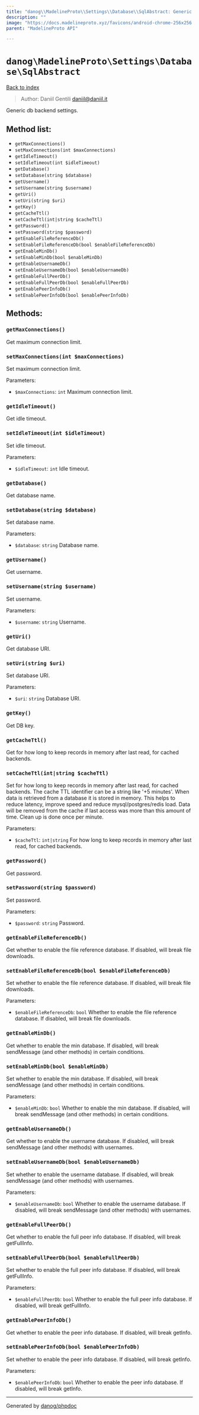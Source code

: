```yaml
---
title: "danog\\MadelineProto\\Settings\\Database\\SqlAbstract: Generic db backend settings."
description: ""
image: "https://docs.madelineproto.xyz/favicons/android-chrome-256x256.png"
parent: "MadelineProto API"

---
```

# `danog\MadelineProto\Settings\Database\SqlAbstract`
[Back to index](../../../../index.html)

> Author: Daniil Gentili <daniil@daniil.it>  
  

Generic db backend settings.  




## Method list:
* `getMaxConnections()`
* `setMaxConnections(int $maxConnections)`
* `getIdleTimeout()`
* `setIdleTimeout(int $idleTimeout)`
* `getDatabase()`
* `setDatabase(string $database)`
* `getUsername()`
* `setUsername(string $username)`
* `getUri()`
* `setUri(string $uri)`
* `getKey()`
* `getCacheTtl()`
* `setCacheTtl(int|string $cacheTtl)`
* `getPassword()`
* `setPassword(string $password)`
* `getEnableFileReferenceDb()`
* `setEnableFileReferenceDb(bool $enableFileReferenceDb)`
* `getEnableMinDb()`
* `setEnableMinDb(bool $enableMinDb)`
* `getEnableUsernameDb()`
* `setEnableUsernameDb(bool $enableUsernameDb)`
* `getEnableFullPeerDb()`
* `setEnableFullPeerDb(bool $enableFullPeerDb)`
* `getEnablePeerInfoDb()`
* `setEnablePeerInfoDb(bool $enablePeerInfoDb)`

## Methods:
### `getMaxConnections()`

Get maximum connection limit.



### `setMaxConnections(int $maxConnections)`

Set maximum connection limit.


Parameters:

* `$maxConnections`: `int` Maximum connection limit.  



### `getIdleTimeout()`

Get idle timeout.



### `setIdleTimeout(int $idleTimeout)`

Set idle timeout.


Parameters:

* `$idleTimeout`: `int` Idle timeout.  



### `getDatabase()`

Get database name.



### `setDatabase(string $database)`

Set database name.


Parameters:

* `$database`: `string` Database name.  



### `getUsername()`

Get username.



### `setUsername(string $username)`

Set username.


Parameters:

* `$username`: `string` Username.  



### `getUri()`

Get database URI.



### `setUri(string $uri)`

Set database URI.


Parameters:

* `$uri`: `string` Database URI.  



### `getKey()`

Get DB key.



### `getCacheTtl()`

Get for how long to keep records in memory after last read, for cached backends.



### `setCacheTtl(int|string $cacheTtl)`

Set for how long to keep records in memory after last read, for cached backends.
The cache TTL identifier can be a string like '+5 minutes'.
When data is retrieved from a database it is stored in memory.
This helps to reduce latency, improve speed and reduce mysql/postgres/redis load.
Data will be removed from the cache if last access was more than this amount of time.
Clean up is done once per minute.

Parameters:

* `$cacheTtl`: `int|string` For how long to keep records in memory after last read, for cached backends.  



### `getPassword()`

Get password.



### `setPassword(string $password)`

Set password.


Parameters:

* `$password`: `string` Password.  



### `getEnableFileReferenceDb()`

Get whether to enable the file reference database. If disabled, will break file downloads.



### `setEnableFileReferenceDb(bool $enableFileReferenceDb)`

Set whether to enable the file reference database. If disabled, will break file downloads.


Parameters:

* `$enableFileReferenceDb`: `bool` Whether to enable the file reference database. If disabled, will break file downloads.  



### `getEnableMinDb()`

Get whether to enable the min database. If disabled, will break sendMessage (and other methods) in certain conditions.



### `setEnableMinDb(bool $enableMinDb)`

Set whether to enable the min database. If disabled, will break sendMessage (and other methods) in certain conditions.


Parameters:

* `$enableMinDb`: `bool` Whether to enable the min database. If disabled, will break sendMessage (and other methods) in certain conditions.  



### `getEnableUsernameDb()`

Get whether to enable the username database. If disabled, will break sendMessage (and other methods) with usernames.



### `setEnableUsernameDb(bool $enableUsernameDb)`

Set whether to enable the username database. If disabled, will break sendMessage (and other methods) with usernames.


Parameters:

* `$enableUsernameDb`: `bool` Whether to enable the username database. If disabled, will break sendMessage (and other methods) with usernames.  



### `getEnableFullPeerDb()`

Get whether to enable the full peer info database. If disabled, will break getFullInfo.



### `setEnableFullPeerDb(bool $enableFullPeerDb)`

Set whether to enable the full peer info database. If disabled, will break getFullInfo.


Parameters:

* `$enableFullPeerDb`: `bool` Whether to enable the full peer info database. If disabled, will break getFullInfo.  



### `getEnablePeerInfoDb()`

Get whether to enable the peer info database. If disabled, will break getInfo.



### `setEnablePeerInfoDb(bool $enablePeerInfoDb)`

Set whether to enable the peer info database. If disabled, will break getInfo.


Parameters:

* `$enablePeerInfoDb`: `bool` Whether to enable the peer info database. If disabled, will break getInfo.  



---
Generated by [danog/phpdoc](https://phpdoc.daniil.it)
